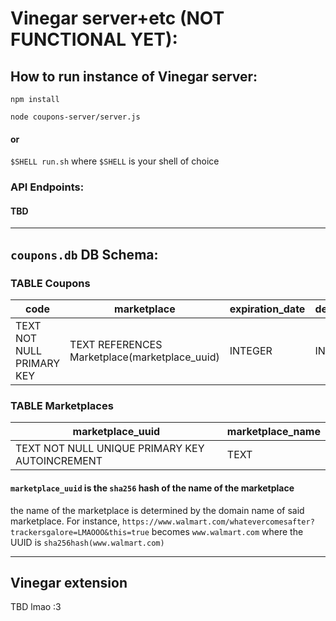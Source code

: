 # Vinegar server+etc (NOT FUNCTIONAL YET):

## How to run instance of Vinegar server:

`npm install`

`node coupons-server/server.js`

#### or

`$SHELL run.sh` where `$SHELL` is your shell of choice

### API Endpoints:

#### TBD

---

## `coupons.db` DB Schema:

### TABLE Coupons

code | marketplace | expiration_date | deletion_date | likes | dislikes
---- | ----------- | --------------- | ------------- | ----- | --------
TEXT NOT NULL PRIMARY KEY | TEXT REFERENCES Marketplace(marketplace_uuid) | INTEGER | INTEGER | INTEGER | INTEGER

### TABLE Marketplaces

marketplace_uuid | marketplace_name
-------------- | ----------------
TEXT NOT NULL UNIQUE PRIMARY KEY AUTOINCREMENT | TEXT

#### `marketplace_uuid` is the `sha256` hash of the name of the marketplace
the name of the marketplace is determined by the domain name of said marketplace. For instance, `https://www.walmart.com/whatevercomesafter?trackersgalore=LMAOOO&this=true` becomes `www.walmart.com` where the UUID is `sha256hash(www.walmart.com)`

---

## Vinegar extension

TBD lmao :3